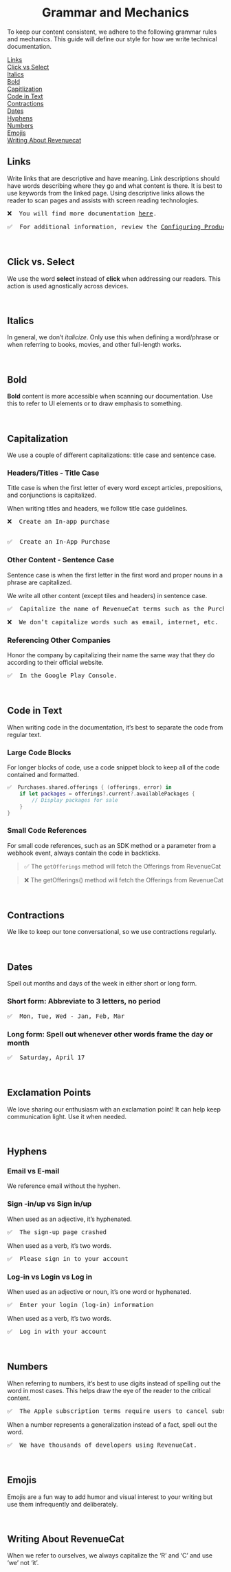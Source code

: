  # <div align='center'> Grammar and Mechanics

To keep our content consistent, we adhere to the following grammar rules and mechanics. This guide will define our style for how we write technical documentation.

[Links](#links)
<br/>
[Click vs Select](#click-vs-select)
<br/>
[Italics](#italics)
<br/>
[Bold](#bold)
<br/>
[Capitlization](#capitalization)
<br/>
[Code in Text](#code-in-text)
<br/>
[Contractions](#contractions)
<br/>
[Dates](#dates)
<br/>
[Hyphens](#hyphens)
<br/>
[Numbers](#numbers)
<br/>
[Emojis](#emojis)
<br/>
[Writing About Revenuecat](#writing-about-revenuecat)
</br>

## Links

Write links that are descriptive and have meaning. Link descriptions should have words describing where they go and what content is there. It is best to use keywords from the linked page. Using descriptive links allows the reader to scan pages and assists with screen reading technologies. 

<pre>
❌  You will find more documentation <a href="url">here</a>.
</pre>
<pre>
✅  For additional information, review the <a href="url">Configuring Products</a> guide. 
</pre>
<br/>

## Click vs. Select

We use the word **select** instead of **click** when addressing our readers. This action is used agnostically across devices. 

<br/>

## Italics

In general, we don’t *italicize*. Only use this when defining a word/phrase or when referring to books, movies, and other full-length works.

<br/>

## Bold

**Bold** content is more accessible when scanning our documentation. Use this to refer to UI elements or to draw emphasis to something. 

<br/>

## Capitalization

We use a couple of different capitalizations: title case and sentence case. 


### Headers/Titles - Title Case
Title case is when the first letter of every word except articles, prepositions, and conjunctions is capitalized.  

When writing titles and headers, we follow title case guidelines. 
<pre>
❌  Create an In-app purchase
 </pre>
<pre>
✅  Create an In-App Purchase
</pre>



### Other Content - Sentence Case 
Sentence case is when the first letter in the first word and proper nouns in a phrase are capitalized.


We write all other content (except tiles and headers) in sentence case. 
<pre>
✅  Capitalize the name of RevenueCat terms such as the Purchases SDK or Offerings. 
</pre>
<pre>
❌  We don’t capitalize words such as email, internet, etc. 
</pre>

### Referencing Other Companies
Honor the company by capitalizing their name the same way that they do according to their official website. 
<pre>
✅  In the Google Play Console.
</pre>

<br/>

## Code in Text

When writing code in the documentation, it’s best to separate the code from regular text.

### Large Code Blocks

For longer blocks of code, use a code snippet block to keep all of the code contained and formatted.

````Swift
✅  Purchases.shared.offerings { (offerings, error) in
    if let packages = offerings?.current?.availablePackages {
        // Display packages for sale
    }
}
````

### Small Code References 

For small code references, such as an SDK method or a parameter from a webhook event, always contain the code in backticks.

> ✅   The `getOfferings` method will fetch the Offerings from RevenueCat


> ❌  The getOfferings() method will fetch the Offerings from RevenueCat


<br/>

## Contractions

We like to keep our tone conversational, so we use contractions regularly. 

<br/>

## Dates

Spell out months and days of the week in either short or long form. 

### Short form:  Abbreviate to 3 letters, no period 
<pre>
✅  Mon, Tue, Wed - Jan, Feb, Mar
</pre>
### Long form: Spell out whenever other words frame the day or month
<pre>
✅  Saturday, April 17
</pre>

<br/>

## Exclamation Points

We love sharing our enthusiasm with an exclamation point! It can help keep communication light. Use it when needed. 

<br/>

## Hyphens 

### Email vs E-mail

We reference email without the hyphen.


### Sign -in/up vs Sign in/up 

When used as an adjective, it’s hyphenated. 
<pre>
✅  The sign-up page crashed
</pre>

When used as a verb, it’s two words.
<pre>
✅  Please sign in to your account
</pre>

### Log-in vs Login vs Log in

When used as an adjective or noun, it’s one word or hyphenated.
<pre>
✅  Enter your login (log-in) information
</pre>

When used as a verb, it’s two words.
<pre>
✅  Log in with your account
</pre>

<br/>

## Numbers 

When referring to numbers, it’s best to use digits instead of spelling out the word in most cases. This helps draw the eye of the reader to the critical content. 
<pre>
✅  The Apple subscription terms require users to cancel subscriptions at least 24 hours before the next renewal.
</pre>
When a number represents a generalization instead of a fact, spell out the word.
<pre>
✅  We have thousands of developers using RevenueCat.
</pre>

<br/>

## Emojis

Emojis are a fun way to add humor and visual interest to your writing but use them infrequently and deliberately.


<br/>

## Writing About RevenueCat 

When we refer to ourselves, we always capitalize the ‘R’ and ‘C’ and use ‘we’ not ‘it’.







